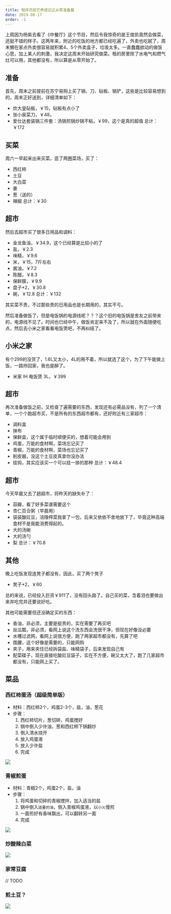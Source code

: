 ```yaml
---
title: 程序员厨艺养成记之从零准备篇
date: 2019-08-17
order: -1
---
```


上周因为杨紫去看了《中餐厅》这个节目，然后令我惊奇的是王俊凯竟然会做菜，还挺不错的样子。这两年来，附近的吃饭的地方都已经吃遍了，外卖也吃腻了，周末懒在家点外卖很容易就积累4、5个外卖盒子，垃圾太多。一直蠢蠢欲动的做饭心思，加上某人的刺激，我决定这周末开始研究做菜。租的房里除了水电气和燃气灶可以用，其他都没有，所以算是从零开始了。

## 准备

首先，周末之前提前在苏宁易购上买了锅、刀、砧板、锅铲，这些是比较容易想到的，周末正好送到，详细清单如下：

* 炊大皇砧板，￥15，砧板有点小了
* 张小泉菜刀，￥48，
* 爱仕达套装锅三件套：汤锅煎锅炒锅不粘，￥99，这个是真的超值
总计：￥172



## 买菜

周六一早起来出来买菜，逛了两圈菜场，买了：

* 西红柿
* 土豆
* 大白菜
* 姜
* 葱（送的）
* 辣椒
总计：￥30

## 超市
然后去超市买了很多日用品和调料：

* 金龙鱼油，￥34.9，这个已经算是比较小的了
* 盐，￥2.3
* 味精，￥9.6
* 米，￥15，7斤左右
* 酱油，￥7.2
* 陈醋，￥8.3
* 保鲜膜，￥9.9
* 盘子*2，￥30.8
* 碗，￥12.8
总计：￥132

其实菜不贵，不过那些贵的日用品也是长期用的，其实不亏。

然后准备做饭了，但是电饭锅的电源线呢？？？这个旧的电饭锅是舍友之前带来的，电源线不见了。时间也已经中午，做饭肯定来不及了，所以就在外面随便吃点，然后去小米之家看看电饭煲吧，不再纠结了。

## 小米之家

有个299的没货了，1.6L又太小，4L的用不着，所以就选了这个，为了下午能做上饭，一路拎回家，我也是醉了。

* 米家 IH 电饭煲 3L，￥399

## 超市

再次准备做饭之前，又检查了遍需要的东西，发现还有必需品没有，列了一个清单，一个个跑超市买，不是所有的东西超市都有，还好附近有三家超市：

* 调料盒
* 抹布
* 保鲜盒，这个属于临时顺便买的，想着可能会用到
* 鸡蛋，万能的食材啊，菜场忘记买了
* 青椒，万能的食材啊，菜场也忘记买了
* 削皮器，没这个土豆皮真拿你没办法
* 挂钩，其实应该买一个可以挂一排的那种
总计：￥48.4

## 超市

今天早晨又去了趟超市，将昨天的缺失补了：

* 蒜瓣，看了好多菜谱需要这个
* 杏仁百合粥（早晨用）
* 袋装酸豇豆，涪陵榨菜我拿了一包，后来又依依不舍地放下了，毕竟这种高端食材不是我能消费得起的。
* 大的汤碗
* 大的汤勺
* 梨
总计：￥70.8

## 其他

晚上吃饭发现连凳子都没有，因此，买了两个凳子

* 凳子*2，￥60

总的来说，已经投入巨资￥911了，没有回头路了。自己买的菜，含着泪也要做出来并吃完并还要说好吃。

其他可能需要但还没确定买的东西：

* 香油，非必须，主要是挺贵的，实在需要了再买吧
* 丝瓜瓢，非必须，看网上说这个洗东西会洗很干净，但现在好像没必要
* 水槽过滤网，看网上说很方便，跑了两家超市都没有，先算了吧
* 围腰，这个好像是需要的，只能网购
* 夹子，用来夹住已经拆袋盐、味精袋子，后来发现自己有
* 配菜碟子，现在直接吃酸豇豆袋子，实在不方便，碗又太大了，跑了几家超市都没有，只能网上买了。

## 菜品

### 西红柿蛋汤（超级简单版）

* 材料：西红柿2个，鸡蛋2-3个，盐，油，葱花
* 步骤：
    1. 西红柿切片，葱切碎，鸡蛋搅好
    2. 锅中倒入少许油，葱和西红柿下锅翻炒
    3. 倒入清水烧开
    4. 放入鸡蛋液
    5. 放入少许盐
    6. 完成

![](/blog/imgs/eed7dd37bb17c14a480848bd57f29976.jpg)

### 青椒煎蛋

* 材料：青椒2个，鸡蛋2个，盐，油
* 步骤：
    1. 将鸡蛋和切碎的青椒搅拌，加入适当的盐
    2. 锅中倒入`适量的油`，倒入青椒鸡蛋液，以`小火`慢煎
    3. 一面煎好有香味飘出，可以翻转另一面
    4. 完成

![](/blog/imgs/68a1ff707d01370b83d47ac10f3451f2.jpg)

### 炒酸辣白菜

![](/blog/imgs/eadda9029e3a58a297db9325726a11a9.jpg)

### 家常豆腐
// TODO

### 煎土豆？

![](/blog/imgs/861848e71839c4ef6d641cfe07b96d0f.jpg)
